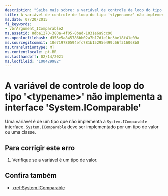 ```yaml
---
description: "Saiba mais sobre: a variável de controle de loop do tipo ' <typename> ' não implementa a interface ' System. IComparable '"
title: A variável de controle de loop do tipo '<typename>' não implementa a interface 'System.IComparable'
ms.date: 07/20/2015
f1_keywords:
- vbrArgument_IComparable2
ms.assetid: 8dba1270-380a-4f05-8bad-1031e6a9cc90
ms.openlocfilehash: d353e5a845786bb02a7b17d1e1bc3be18f41e09a
ms.sourcegitcommit: 10e719780594efc781b15295e499c66f316068b8
ms.translationtype: MT
ms.contentlocale: pt-BR
ms.lasthandoff: 02/14/2021
ms.locfileid: "100429982"
---
```

# <a name="loop-control-variable-of-type-typename-does-not-implement-the-systemicomparable-interface"></a>A variável de controle de loop do tipo '\<typename>' não implementa a interface 'System.IComparable'

Uma variável é de um tipo que não implementa a `System.IComparable` interface. `System.IComparable` deve ser implementado por um tipo de valor ou uma classe.  
  
## <a name="to-correct-this-error"></a>Para corrigir este erro  
  
1. Verifique se a variável é um tipo de valor.  
  
## <a name="see-also"></a>Confira também

- <xref:System.IComparable>
